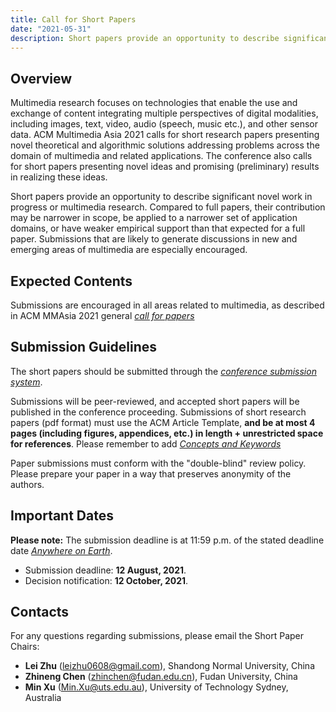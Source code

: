 ```yaml
---
title: Call for Short Papers
date: "2021-05-31"
description: Short papers provide an opportunity to describe significant novel work in progress or multimedia research. Compared to full papers, their contribution may be narrower in scope, be applied to a narrower set of application domains, or have weaker empirical support than that expected for a full paper. 
---
```


## Overview

Multimedia research focuses on technologies that enable the use and exchange of content integrating multiple perspectives of digital modalities, including images, text, video, audio (speech, music etc.), and other sensor data. ACM Multimedia Asia 2021 calls for short research papers presenting novel theoretical and algorithmic solutions addressing problems across the domain of multimedia and related applications. The conference also calls for short papers presenting novel ideas and promising (preliminary) results in realizing these ideas.

Short papers provide an opportunity to describe significant novel work in progress or multimedia research. Compared to full papers, their contribution may be narrower in scope, be applied to a narrower set of application domains, or have weaker empirical support than that expected for a full paper. Submissions that are likely to generate discussions in new and emerging areas of multimedia are especially encouraged.

## Expected Contents

Submissions are encouraged in all areas related to multimedia, as described in ACM MMAsia 2021 general [*call for papers*](https://mmasia2021.uqcloud.net/call-for-papers)

## Submission Guidelines
The short papers should be submitted through the [*conference submission system*](https://cmt3.research.microsoft.com/MMASIA2021/).

Submissions will be peer-reviewed, and accepted short papers will be published in the conference proceeding. Submissions of short research papers (pdf format) must use the ACM Article Template, **and be at most 4 pages (including figures, appendices, etc.) in length + unrestricted space for references**. Please remember to add [*Concepts and Keywords*](https://www.acm.org/publications/proceedings-template)

Paper submissions must conform with the "double-blind" review policy. Please prepare your paper in a way that preserves anonymity of the authors.

## Important Dates

**Please note:** The submission deadline is at 11:59 p.m. of the stated deadline date [*Anywhere on Earth*](https://www.timeanddate.com/time/zones/aoe).

- Submission deadline: **12 August, 2021**.
- Decision notification: **12 October, 2021**.

## Contacts

For any questions regarding submissions, please email the Short Paper Chairs: 

- **Lei Zhu** ([leizhu0608@gmail.com](mailto:leizhu0608@gmail.com)), Shandong Normal University, China
- **Zhineng Chen** ([zhinchen@fudan.edu.cn](mailto:zhinchen@fudan.edu.cn)), Fudan University, China
- **Min Xu** ([Min.Xu@uts.edu.au](mailto:Min.Xu@uts.edu.au)), University of Technology Sydney, Australia
